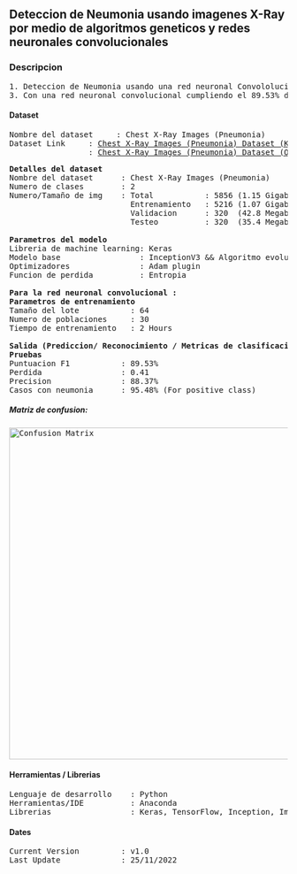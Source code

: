 ## Deteccion de Neumonia usando imagenes X-Ray por medio de algoritmos geneticos y redes neuronales convolucionales                                         

### Descripcion
<pre>
1. Deteccion de Neumonia usando una red neuronal Convololucional y un algoritmo evolutivo y por medio del modelo “InceptionV3” with 5856 images of X-ray (1.15GB).
3. Con una red neuronal convolucional cumpliendo el 89.53% de asertividad y perdida del 0.41.
</pre>

#### Dataset
<pre>
Nombre del dataset     : Chest X-Ray Images (Pneumonia)
Dataset Link     : <a href=https://www.kaggle.com/paultimothymooney/chest-xray-pneumonia>Chest X-Ray Images (Pneumonia) Dataset (Kaggle)</a>
                 : <a href=https://data.mendeley.com/datasets/rscbjbr9sj/2>Chest X-Ray Images (Pneumonia) Dataset (Original Dataset)</a>
</pre>

<pre>
<b>Detalles del dataset</b>
Nombre del dataset      : Chest X-Ray Images (Pneumonia)
Numero de clases        : 2
Numero/Tamaño de img    : Total           : 5856 (1.15 Gigabyte (GB))
                          Entrenamiento   : 5216 (1.07 Gigabyte (GB))
                          Validacion      : 320  (42.8 Megabyte (MB))
                          Testeo          : 320  (35.4 Megabyte (MB))

<b>Parametros del modelo</b>
Libreria de machine learning: Keras
Modelo base                 : InceptionV3 && Algoritmo evolutivo && CNN
Optimizadores               : Adam plugin
Funcion de perdida          : Entropia

<b>Para la red neuronal convolucional : </b>
<b>Parametros de entrenamiento</b>
Tamaño del lote           : 64
Numero de poblaciones     : 30
Tiempo de entrenamiento   : 2 Hours

<b>Salida (Prediccion/ Reconocimiento / Metricas de clasificacion)</b>
<b>Pruebas</b>
Puntuacion F1           : 89.53%
Perdida                 : 0.41
Precision               : 88.37%
Casos con neumonia      : 95.48% (For positive class)
</pre>

##### Matriz de confusion: 
<kbd>
<img src=https://github.com/anjanatiha/Detection-of-Pneumonia-from-Chest-X-Ray-Images/blob/master/demo/report/CM.png alt="Confusion Matrix" width=800px height=600px>
</kbd>

#### Herramientas / Librerias
<pre>
Lenguaje de desarrollo    : Python
Herramientas/IDE          : Anaconda
Librerias                 : Keras, TensorFlow, Inception, ImageNet
</pre>

#### Dates
<pre>
Current Version         : v1.0
Last Update             : 25/11/2022
</pre>